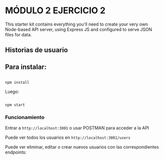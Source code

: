 # MÓDULO 2 EJERCICIO 2
This starter kit contains everything you'll need to create your very own Node-based API server, using Express JS and configured to serve JSON files for data. 

## Historias de usuario


## Para instalar:

```

npm install
```
Luego:

```

npm start
```

### Funcionamiento

Entrar a  `http://localhost:3001` o usar POSTMAN para acceder a la API

Puede ver todos los usuarios en `http://localhost:3001/users`

Puede ver eliminar, editar o crear nuevos usuarios con las correspondientes endpoints: 








